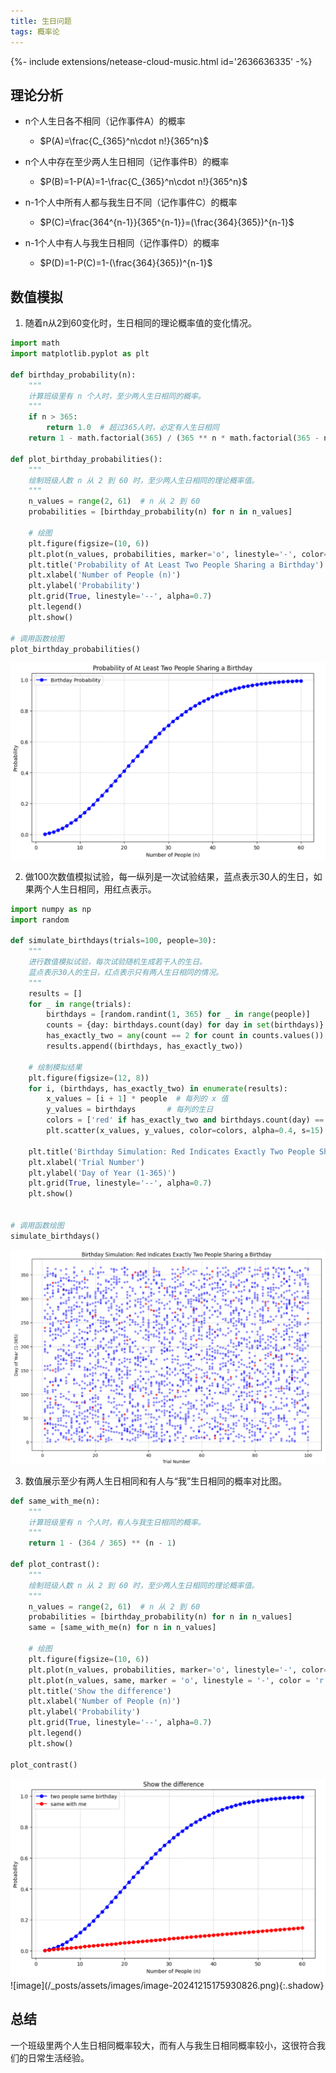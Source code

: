 ```yaml
---
title: 生日问题
tags: 概率论
---
```

<div>{%- include extensions/netease-cloud-music.html id='2636636335' -%}</div>

## 理论分析

- n个人生日各不相同（记作事件A）的概率
  - $P(A)=\frac{C_{365}^n\cdot n!}{365^n}$

- n个人中存在至少两人生日相同（记作事件B）的概率
  - $P(B)=1-P(A)=1-\frac{C_{365}^n\cdot n!}{365^n}$ 
- n-1个人中所有人都与我生日不同（记作事件C）的概率
  - $P(C)=\frac{364^{n-1}}{365^{n-1}}=(\frac{364}{365})^{n-1}$ 
- n-1个人中有人与我生日相同（记作事件D）的概率
  - $P(D)=1-P(C)=1-(\frac{364}{365})^{n-1}$

## 数值模拟

1. 随着n从2到60变化时，生日相同的理论概率值的变化情况。

```python
import math
import matplotlib.pyplot as plt
    
def birthday_probability(n):
    """
    计算班级里有 n 个人时，至少两人生日相同的概率。
    """
    if n > 365:
        return 1.0  # 超过365人时，必定有人生日相同
    return 1 - math.factorial(365) / (365 ** n * math.factorial(365 - n))

def plot_birthday_probabilities():
    """
    绘制班级人数 n 从 2 到 60 时，至少两人生日相同的理论概率值。
    """
    n_values = range(2, 61)  # n 从 2 到 60
    probabilities = [birthday_probability(n) for n in n_values]

    # 绘图
    plt.figure(figsize=(10, 6))
    plt.plot(n_values, probabilities, marker='o', linestyle='-', color='b', label='Birthday Probability')
    plt.title('Probability of At Least Two People Sharing a Birthday')
    plt.xlabel('Number of People (n)')
    plt.ylabel('Probability')
    plt.grid(True, linestyle='--', alpha=0.7)
    plt.legend()
    plt.show()

# 调用函数绘图
plot_birthday_probabilities()
```

![image-20241215173348666](.\assets\image-20241215173348666.png)

2. 做100次数值模拟试验，每一纵列是一次试验结果，蓝点表示30人的生日，如果两个人生日相同，用红点表示。

```python
import numpy as np
import random

def simulate_birthdays(trials=100, people=30):
    """
    进行数值模拟试验，每次试验随机生成若干人的生日。
    蓝点表示30人的生日，红点表示只有两人生日相同的情况。
    """
    results = []
    for _ in range(trials):
        birthdays = [random.randint(1, 365) for _ in range(people)]
        counts = {day: birthdays.count(day) for day in set(birthdays)}
        has_exactly_two = any(count == 2 for count in counts.values())
        results.append((birthdays, has_exactly_two))

    # 绘制模拟结果
    plt.figure(figsize=(12, 8))
    for i, (birthdays, has_exactly_two) in enumerate(results):
        x_values = [i + 1] * people  # 每列的 x 值
        y_values = birthdays       # 每列的生日
        colors = ['red' if has_exactly_two and birthdays.count(day) == 2 else 'blue' for day in birthdays]
        plt.scatter(x_values, y_values, color=colors, alpha=0.4, s=15)

    plt.title('Birthday Simulation: Red Indicates Exactly Two People Sharing a Birthday')
    plt.xlabel('Trial Number')
    plt.ylabel('Day of Year (1-365)')
    plt.grid(True, linestyle='--', alpha=0.7)
    plt.show()


# 调用函数绘图
simulate_birthdays()
```

![image-20241215174935126](.\assets\image-20241215174935126.png)

3. 数值展示至少有两人生日相同和有人与“我”生日相同的概率对比图。

```python
def same_with_me(n):
    """
    计算班级里有 n 个人时，有人与我生日相同的概率。
    """
    return 1 - (364 / 365) ** (n - 1)

def plot_contrast():
    """
    绘制班级人数 n 从 2 到 60 时，至少两人生日相同的理论概率值。
    """
    n_values = range(2, 61)  # n 从 2 到 60
    probabilities = [birthday_probability(n) for n in n_values]
    same = [same_with_me(n) for n in n_values]

    # 绘图
    plt.figure(figsize=(10, 6))
    plt.plot(n_values, probabilities, marker='o', linestyle='-', color='b', label='two people same birthday')
    plt.plot(n_values, same, marker = 'o', linestyle = '-', color = 'r', label='same with me')
    plt.title('Show the difference')
    plt.xlabel('Number of People (n)')
    plt.ylabel('Probability')
    plt.grid(True, linestyle='--', alpha=0.7)
    plt.legend()
    plt.show()

plot_contrast()
```
<img class="image image--md" src="/assets/images/image-20241215175930826.png"/>
![image](/_posts/assets/images/image-20241215175930826.png){:.shadow}

## 总结

一个班级里两个人生日相同概率较大，而有人与我生日相同概率较小，这很符合我们的日常生活经验。
